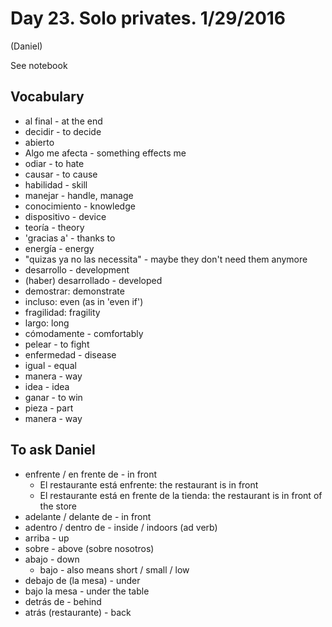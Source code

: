 Day 23. Solo privates. 1/29/2016
=========================
(Daniel)

See notebook

## Vocabulary

- al final - at the end
- decidir - to decide
- abierto
- Algo me afecta - something effects me
- odiar - to hate
- causar - to cause
- habilidad - skill
- manejar - handle, manage
- conocimiento - knowledge
- dispositivo - device
- teoría - theory
- 'gracias a' - thanks to
- energía - energy
- "quizas ya no las necessita" - maybe they don't need them anymore
- desarrollo - development
- (haber)  desarrollado - developed
- demostrar: demonstrate
- incluso: even (as in 'even if')
- fragilidad: fragility
- largo: long
- cómodamente - comfortably
- pelear - to fight
- enfermedad - disease
- igual - equal
- manera - way
- idea - idea
- ganar - to win
- pieza - part
- manera - way 

## To ask Daniel

- enfrente / en frente de - in front
  - El restaurante está enfrente: the restaurant is in front
  - El restaurante está en frente de la tienda: the restaurant is in front of the store
- adelante / delante de - in front  
- adentro / dentro de - inside / indoors (ad verb)
- arriba - up
- sobre - above (sobre nosotros)
- abajo - down
  - bajo - also means short / small / low
- debajo de (la mesa) - under
- bajo la mesa - under the table
- detrás de - behind
- atrás (restaurante) - back

